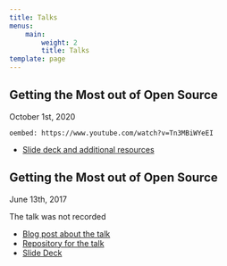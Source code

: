 ```yaml
---
title: Talks
menus:
    main:
        weight: 2
        title: Talks
template: page
---
```


## Getting the Most out of Open Source

<time datetime="2020-10-01">October 1st, 2020</time>

`oembed: https://www.youtube.com/watch?v=Tn3MBiWYeEI`

-   [Slide deck and additional resources](https://www.digitalocean.com/community/tech_talks/getting-the-most-out-of-open-source)

## Getting the Most out of Open Source

<time datetime="2017-06-15">June 13th, 2017</time>

The talk was not recorded

-   [Blog post about the talk](/posts/my-talk-on-react-storybook-at-the-js-montreal-meetup-2598)
-   [Repository for the talk](https://github.com/nickytonline/js-montreal-storybook-talk-2017-06-130)
-   [Slide Deck](https://storybookslides.iamdeveloper.com/#/?_k=a89mml)
